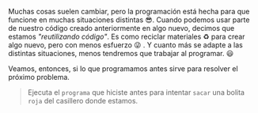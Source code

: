 <gs-toolbox toolbox-url="https://raw.githubusercontent.com/MumukiProject/mumuki-guia-gobstones-alternativa-kids/master/assets/toolbox.xml"></gs-toolbox>

Muchas cosas suelen cambiar, pero la programación está hecha para que funcione en muchas situaciones distintas :sunglasses:. Cuando podemos usar parte de nuestro código creado anteriormente en algo nuevo, decimos que estamos _"reutilizando código"_. Es como reciclar materiales :recycle: para crear algo nuevo, pero con menos esfuerzo :stuck_out_tongue_winking_eye: . Y cuanto más se adapte a las distintas situaciones, menos tendremos que trabajar al programar. :smiley:

Veamos, entonces, si lo que programamos antes sirve para resolver el próximo problema.

> Ejecuta el `programa` que hiciste antes para intentar `sacar` una bolita `roja` del casillero donde estamos. 
